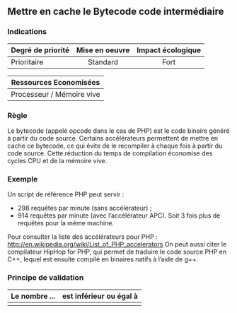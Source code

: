## Mettre en cache le Bytecode code intermédiaire
### Indications
| Degré de priorité |      Mise en oeuvre       |  Impact écologique    | 
|-------------------|:-------------------------:|:---------------------:|
| Prioritaire       |  Standard                 | Fort                  | 


|Ressources Economisées                                      |
|:----------------------------------------------------------:|
| Processeur / Mémoire vive |

### Règle
Le bytecode (appelé opcode dans le cas de PHP) est le code binaire généré à partir du code source. Certains accélérateurs permettent de mettre en cache ce bytecode, ce qui évite de le recompiler à chaque fois à partir du code source. Cette réduction du temps de compilation économise des cycles CPU et de la mémoire vive.

### Exemple
Un script de référence PHP peut servir :
 - 298 requêtes par minute (sans accélérateur) ;
 - 914 requêtes par minute (avec l’accélérateur APC). Soit 3 fois plus de requêtes pour la même machine.

Pour consulter la liste des accélérateurs pour PHP :
http://en.wikipedia.org/wiki/List_of_PHP_accelerators
On peut aussi citer le compilateur HipHop for PHP, qui permet de traduire le code source PHP en C++, lequel est ensuite compilé en binaires natifs à l’aide de g++.

### Principe de validation

| Le nombre ...     | est inférieur ou égal à   |  
|-------------------|:-------------------------:|
|   |   |
